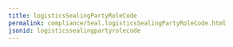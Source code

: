 ```yaml
---
title: logisticsSealingPartyRoleCode
permalink: compliance/Seal.logisticsSealingPartyRoleCode.html
jsonid: logisticssealingpartyrolecode
---
```

